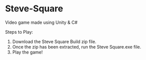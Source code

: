 # Steve-Square
Video game made using Unity &amp; C#

Steps to Play:
  1. Download the Steve Square Build zip file.
  2. Once the zip has been extracted, run the Steve Square.exe file.
  3. Play the game!

